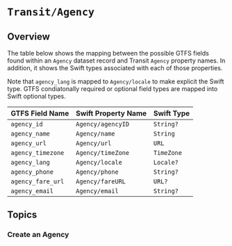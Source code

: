# ``Transit/Agency``

## Overview

The table below shows the mapping between the possible GTFS fields found within an `Agency` dataset record and Transit ``Agency`` property names. In addition, it shows the Swift types associated with each of those properties.

Note that `agency_lang` is mapped to ``Agency/locale`` to make explicit the Swift type. GTFS condiatonally required or optional field types are mapped into Swift optional types.

GTFS Field Name   | Swift Property Name | Swift Type
----------------- | ------------------- | ----------
`agency_id`       | ``Agency/agencyID`` | `String?`
`agency_name`     | ``Agency/name``     | `String`
`agency_url`      | ``Agency/url``      | `URL`
`agency_timezone` | ``Agency/timeZone`` | `TimeZone`
`agency_lang`     | ``Agency/locale``   | `Locale?`
`agency_phone`    | ``Agency/phone``    | `String?`
`agency_fare_url` | ``Agency/fareURL``  | `URL?`
`agency_email`    | ``Agency/email``    | `String?`

## Topics

### Create an Agency


